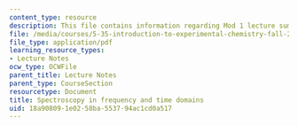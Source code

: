 ```yaml
---
content_type: resource
description: This file contains information regarding Mod 1 lecture summary 2.
file: /media/courses/5-35-introduction-to-experimental-chemistry-fall-2012/18a908091e0258ba553794ac1cd0a517_MIT5_35F12_Module_1LS2.pdf
file_type: application/pdf
learning_resource_types:
- Lecture Notes
ocw_type: OCWFile
parent_title: Lecture Notes
parent_type: CourseSection
resourcetype: Document
title: Spectroscopy in frequency and time domains
uid: 18a90809-1e02-58ba-5537-94ac1cd0a517
---
```

